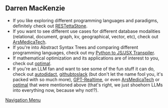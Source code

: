 ## Darren MacKenzie

- If you like exploring different programming languages and paradigms, definitely check out [RESTettaStone](https://github.com/darren277/RESTettaStone).
- If you want to see different use cases for different database modalities (relational, document, graph, kv, geographical, vector, etc), check out [ArsMedicaTech](https://github.com/darren277/arsmedicatech).
- If you're into Abstract Syntax Trees and comparing different programming languages, check out my [Python to JS/JSX Transpiler](https://github.com/darren277/Transpiler).
- If mathematical optimization and its applications are of interest to you, check out [optimal](https://github.com/darren277/optimal).
- If you're an LLM fan and want to see some of the fun stuff it can do, check out [autodidact](https://github.com/darren277/autodidact), [githubtoslack](https://github.com/darren277/githubtoslack) (but don't let the name fool you, it's packed with so much more), [GPT-Realtime](https://github.com/darren277/gpt-realtime), or even [ArsMedicaTech](https://github.com/darren277/arsmedicatech) or [optimal](https://github.com/darren277/optimal) that were mentioned above (that's right, we just shoehorn LLMs into everything now, because why not!?).

[Navigation Menu](https://github.com/darren277/darren277/blob/main/NAVIGATION.md)

<!--
**darren277/darren277** is a ✨ _special_ ✨ repository because its `README.md` (this file) appears on your GitHub profile.

Here are some ideas to get you started:

- 🔭 I’m currently working on ...
- 🌱 I’m currently learning ...
- 👯 I’m looking to collaborate on ...
- 🤔 I’m looking for help with ...
- 💬 Ask me about ...
- 📫 How to reach me: ...
- 😄 Pronouns: ...
- ⚡ Fun fact: ...
-->

<!--
## This is a test
1. Hello.
2. Hello.
3. Hello.
4. Hello.
5. Hello.
6. Hello.
7. Hello.
8. Hello.
9. Hello.
10. Hello.
11. Hello.
12. Hello.
13. Hello.
14. Hello.
15. Hello.
16. Hello.
17. Hello.
18. Hello.
19. Hello.
20. Hello.
21. Hello.
22. Hello.
23. Hello.
24. Hello.
25. Hello.
26. Hello.
27. Hello.
28. Hello.
29. Hello.
30. Hello.
31. Hello.
32. Hello.
33. Hello.
34. Hello.
35. Hello.
36. Hello.
37. Hello.
38. Hello.
39. Hello.
40. Hello.

## This is more test
1. Hello.
2. Hello.
3. Hello.
4. Hello.
5. Hello.
6. Hello.
7. Hello.
8. Hello.
9. Hello.
10. Hello.
11. Hello.
12. Hello.
13. Hello.
14. Hello.
15. Hello.
16. Hello.
17. Hello.
18. Hello.
19. Hello.
20. Hello.
21. Hello.
22. Hello.
23. Hello.
24. Hello.
25. Hello.
26. Hello.
27. Hello.
28. Hello.
29. Hello.
30. Hello.
31. Hello.
32. Hello.
33. Hello.
34. Hello.
35. Hello.
36. Hello.
37. Hello.
38. Hello.
39. Hello.
40. Hello.

## Still more test
1. Hello.
2. Hello.
3. Hello.
4. Hello.
5. Hello.
6. Hello.
7. Hello.
8. Hello.
9. Hello.
10. Hello.
11. Hello.
12. Hello.
13. Hello.
14. Hello.
15. Hello.
16. Hello.
17. Hello.
18. Hello.
19. Hello.
20. Hello.
21. Hello.
22. Hello.
23. Hello.
24. Hello.
25. Hello.
26. Hello.
27. Hello.
28. Hello.
29. Hello.
30. Hello.
31. Hello.
32. Hello.
33. Hello.
34. Hello.
35. Hello.
36. Hello.
37. Hello.
38. Hello.
39. Hello.
40. Hello.

## YOLO!
1. Hello.
2. Hello.
3. Hello.
4. Hello.
5. Hello.
6. Hello.
7. Hello.
8. Hello.
9. Hello.
10. Hello.
11. Hello.
12. Hello.
13. Hello.
14. Hello.
15. Hello.
16. Hello.
17. Hello.
18. Hello.
19. Hello.
20. Hello.
21. Hello.
22. Hello.
23. Hello.
24. Hello.
25. Hello.
26. Hello.
27. Hello.
28. Hello.
29. Hello.
30. Hello.
31. Hello.
32. Hello.
33. Hello.
34. Hello.
35. Hello.
36. Hello.
37. Hello.
38. Hello.
39. Hello.
40. Hello.
-->
